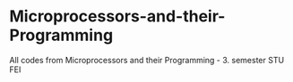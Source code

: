# Microprocessors-and-their-Programming
All codes from Microprocessors and their Programming - 3. semester STU FEI
